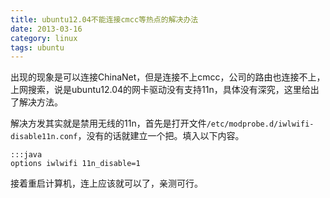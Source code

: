 ```yaml
---
title: ubuntu12.04不能连接cmcc等热点的解决办法
date: 2013-03-16
category: linux
tags: ubuntu
---
```


出现的现象是可以连接ChinaNet，但是连接不上cmcc，公司的路由也连接不上，上网搜索，说是ubuntu12.04的网卡驱动没有支持11n，具体没有深究，这里给出了解决方法。
<!-- excerpt -->

解决方发其实就是禁用无线的11n，首先是打开文件`/etc/modprobe.d/iwlwifi-disable11n.conf`，没有的话就建立一个把。填入以下内容。

    :::java
    options iwlwifi 11n_disable=1

接着重启计算机，连上应该就可以了，亲测可行。
